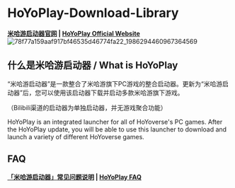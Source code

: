 # HoYoPlay-Download-Library
**[米哈游启动器官网](https://launcher.mihoyo.com) | [HoYoPlay Official Website](https://hoyoplay.hoyoverse.com)**
<img alt="78f77a159aaf917bf46535d46774fa22_1986294460967364569" src="https://github.com/moyujunaimoyu/HoYoPlay-Download-History/assets/125355634/cac9a07a-827f-4fc7-b163-07b883e6ce27">

## 什么是米哈游启动器 / What is HoYoPlay
“米哈游启动器”是一款整合了米哈游旗下PC游戏的整合启动器。更新为“米哈游启动器”后，您可以使用该启动器下载并启动多款米哈游旗下游戏。

（Bilibili渠道的启动器为单独启动器，并无游戏聚合功能）

HoYoPlay is an integrated launcher for all of HoYoverse's PC games. After the HoYoPlay update, you will be able to use this launcher to download and launch a variety of different HoYoverse games.

## FAQ
**[「米哈游启动器」常见问题说明](https://www.miyoushe.com/ys/article/53085953) | [HoYoPlay FAQ](https://www.hoyolab.com/article/28920959)**
